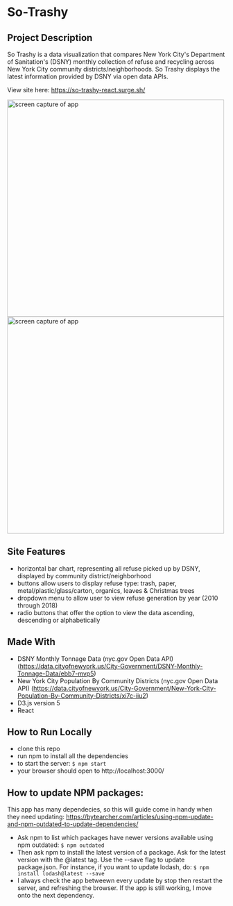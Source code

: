# So-Trashy

## Project Description
So Trashy is a data visualization that compares New York City's Department of Sanitation's (DSNY) monthly collection of refuse and recycling across New York City community districts/neighborhoods. So Trashy displays the latest information provided by DSNY via open data APIs.

View site here: https://so-trashy-react.surge.sh/

<img src="https://i.imgur.com/Zf8LOkR.png" width="500" alt="screen capture of app">
<img src="https://i.imgur.com/Ak3bbne.png" width="500" alt="screen capture of app">

## Site Features
-  horizontal bar chart, representing all refuse picked up by DSNY, displayed by community district/neighborhood
-  buttons allow users to display refuse type: trash, paper, metal/plastic/glass/carton, organics, leaves & Christmas trees
-  dropdown menu to allow user to view refuse generation by year (2010 through 2018)
-  radio buttons that offer the option to view the data ascending, descending or alphabetically

## Made With
- DSNY Monthly Tonnage Data (nyc.gov Open Data API) (https://data.cityofnewyork.us/City-Government/DSNY-Monthly-Tonnage-Data/ebb7-mvp5)
- New York City Population By Community Districts (nyc.gov Open Data API) (https://data.cityofnewyork.us/City-Government/New-York-City-Population-By-Community-Districts/xi7c-iiu2)
- D3.js version 5
- React

## How to Run Locally
- clone this repo
- run npm to install all the dependencies
- to start the server:
`$ npm start`
- your browser should open to http://localhost:3000/

## How to update NPM packages:
This app has many dependecies, so this will guide come in handy when they need updating:
https://bytearcher.com/articles/using-npm-update-and-npm-outdated-to-update-dependencies/

- Ask npm to list which packages have newer versions available using npm outdated:
`$ npm outdated`
- Then ask npm to install the latest version of a package. Ask for the latest version with the @latest tag. Use the --save flag to update package.json. For instance, if you want to update lodash, do:
`$ npm install lodash@latest --save`
- I always check the app betweewn every update by stop then restart the server, and refreshing the browser. If the app is still working, I move onto the next dependency. 

